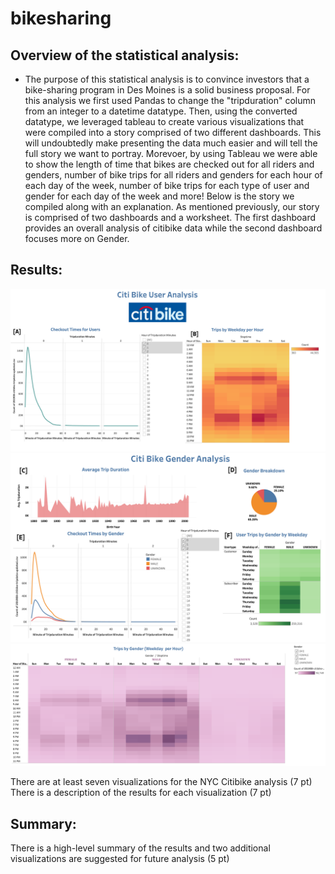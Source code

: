 # bikesharing

## Overview of the statistical analysis:
   * The purpose of this statistical analysis is to convince investors that a bike-sharing program in Des Moines is a solid business proposal. For this analysis we first used Pandas to change the "tripduration" column from an integer to a datetime datatype. Then, using the converted datatype, we leveraged tableau to create various visualizations that were compiled into a story comprised of two different dashboards. This will undoubtedly make presenting the data much easier and will tell the full story we want to portray. Morevoer, by using Tableau we were able to show the length of time that bikes are checked out for all riders and genders, number of bike trips for all riders and genders for each hour of each day of the week, number of bike trips for each type of user and gender for each day of the week and more! Below is the story we compiled along with an explanation. As mentioned previously, our story is comprised of two dashboards and a worksheet. The first dashboard provides an overall analysis of citibike data while the second dashboard focuses more on Gender. 

## Results:

![User Analysis](Story/User_Analysis_Dash2.png)
![Gender Focus](Story/Gender_Dash2.png)
![Trips by Gender](Story/Trips_by_Gender_WpH.png)




There are at least seven visualizations for the NYC Citibike analysis (7 pt)
There is a description of the results for each visualization (7 pt)

## Summary:

There is a high-level summary of the results and two additional visualizations are suggested for future analysis (5 pt)






